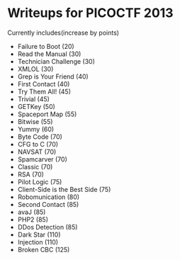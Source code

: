 # Writeups for PICOCTF 2013

Currently includes(increase by points)

* Failure to Boot (20)
* Read the Manual (30)
* Technician Challenge (30)
* XMLOL (30)
* Grep is Your Friend (40)
* First Contact (40)
* Try Them All! (45)
* Trivial (45)
* GETKey (50)
* Spaceport Map (55)
* Bitwise (55)
* Yummy (60)
* Byte Code (70)
* CFG to C (70)
* NAVSAT (70)
* Spamcarver (70)
* Classic (70)
* RSA (70)
* Pilot Logic (75)
* Client-Side is the Best Side (75)
* Robomunication (80)
* Second Contact (85)
* avaJ (85)
* PHP2 (85)
* DDos Detection (85)
* Dark Star (110)
* Injection (110)
* Broken CBC (125) 







